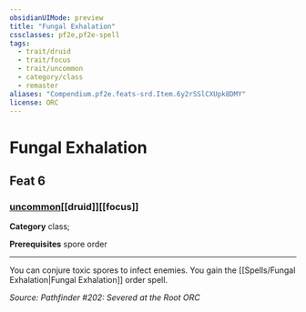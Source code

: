 ```yaml
---
obsidianUIMode: preview
title: "Fungal Exhalation"
cssclasses: pf2e,pf2e-spell
tags:
  - trait/druid
  - trait/focus
  - trait/uncommon
  - category/class
  - remaster
aliases: "Compendium.pf2e.feats-srd.Item.6y2rSSlCXUpk8DMY"
license: ORC
---
```

# Fungal Exhalation
## Feat 6
### [uncommon](uncommon "Uncommon Rarity Trait")[[druid]][[focus]]

**Category** class; 



**Prerequisites** spore order
* * *
You can conjure toxic spores to infect enemies. You gain the [[Spells/Fungal Exhalation|Fungal Exhalation]] order spell.

*Source: Pathfinder #202: Severed at the Root*
*ORC*